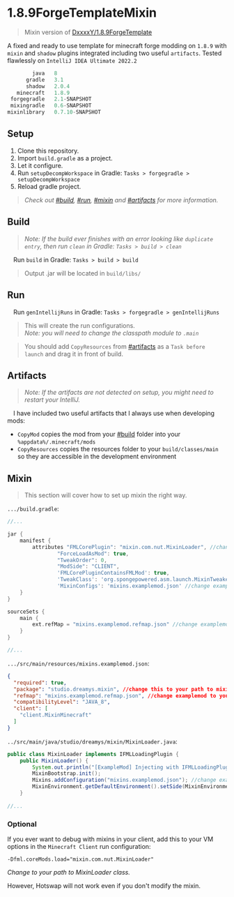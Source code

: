 # 1.8.9ForgeTemplateMixin
> Mixin version of [DxxxxY/1.8.9ForgeTemplate](https://github.com/DxxxxY/1.8.9ForgeTemplate)
> 
A fixed and ready to use template for minecraft forge modding on `1.8.9`
with `mixin` and `shadow` plugins integrated including two useful `artifacts`. Tested flawlessly on `IntelliJ IDEA Ultimate 2022.2`

```js
        java   8
      gradle   3.1
      shadow   2.0.4
   minecraft   1.8.9
 forgegradle   2.1-SNAPSHOT
 mixingradle   0.6-SNAPSHOT
mixinlibrary   0.7.10-SNAPSHOT
```

## Setup
1. Clone this repository.
2. Import `build.gradle` as a project.
3. Let it configure.
4. Run `setupDecompWorkspace` in Gradle: `Tasks > forgegradle > setupDecompWorkspace`
5. Reload gradle project.
> *Check out [#build](#build), [#run](#run), [#mixin](#mixin) and [#artifacts](#artifacts) for more information.*

## Build
> *Note: If the build ever finishes with an error looking like `duplicate entry`, then run `clean` in Gradle: `Tasks > build > clean`*

&emsp;Run `build` in Gradle: `Tasks > build > build`
> Output .jar will be located in `build/libs/`

## Run
&emsp;Run `genIntellijRuns` in Gradle: `Tasks > forgegradle > genIntellijRuns`
> This will create the run configurations. <br> *Note: you will need to change the classpath module to `.main`*

> You should add `CopyResources` from [#artifacts](#artifacts) as a `Task before launch` and drag it in front of build.

## Artifacts
> *Note: If the artifacts are not detected on setup, you might need to restart your IntelliJ.*

&emsp;I have included two useful artifacts that I always use when developing mods:
- `CopyMod` copies the mod from your [#build](#build) folder into your `%appdata%/.minecraft/mods`
- `CopyResources` copies the resources folder to your `build/classes/main` so they are accessible in the development environment


## Mixin
> This section will cover how to set up mixin the right way.

`.../build.gradle`:
```groovy
//...

jar {
    manifest {
        attributes "FMLCorePlugin": "mixin.com.nut.MixinLoader", //change this to your path to MixinLoader class
                "ForceLoadAsMod": true,
                "TweakOrder": 0,
                "ModSide": "CLIENT",
                'FMLCorePluginContainsFMLMod': true,
                'TweakClass': 'org.spongepowered.asm.launch.MixinTweaker',
                'MixinConfigs': 'mixins.examplemod.json' //change examplemod to your modid
    }
}

sourceSets {
    main {
        ext.refMap = "mixins.examplemod.refmap.json" //change examplemod to your modid
    }
}

//...
```

`.../src/main/resources/mixins.examplemod.json`:
```json
{
  "required": true,
  "package": "studio.dreamys.mixin", //change this to your path to mixin package
  "refmap": "mixins.examplemod.refmap.json", //change examplemod to your modid
  "compatibilityLevel": "JAVA_8",
  "client": [
    "client.MixinMinecraft"
  ]
}
```

`../src/main/java/studio/dreamys/mixin/MixinLoader.java`:
```java
public class MixinLoader implements IFMLLoadingPlugin {
    public MixinLoader() {
        System.out.println("[ExampleMod] Injecting with IFMLLoadingPlugin.");
        MixinBootstrap.init();
        Mixins.addConfiguration("mixins.examplemod.json"); //change examplemod to your modid
        MixinEnvironment.getDefaultEnvironment().setSide(MixinEnvironment.Side.CLIENT);
    }
    
//...
```
### Optional
If you ever want to debug with mixins in your client, add this to your VM options in the `Minecraft Client` run configuration:

`-Dfml.coreMods.load="mixin.com.nut.MixinLoader"`

*Change to your path to MixinLoader class.*

However, Hotswap will not work even if you don't modify the mixin.